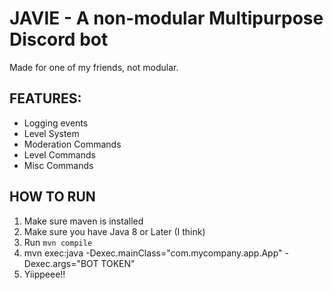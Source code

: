# JAVIE - A non-modular Multipurpose Discord bot
Made for one of my friends, not modular.

## FEATURES:
- Logging events
- Level System
- Moderation Commands
- Level Commands
- Misc Commands


## HOW TO RUN
1. Make sure maven is installed
2. Make sure you have Java 8 or Later (I think)
3. Run `mvn compile`
4. mvn exec:java -Dexec.mainClass="com.mycompany.app.App" -Dexec.args="BOT TOKEN"
5. Yiippeee!!